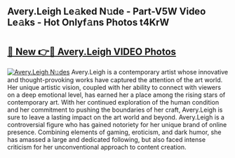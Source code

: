 ## Avery.Leigh Le𝚊ked N𝚞de - Part-V5W Video Le𝚊ks - Hot Onlyf𝚊ns Photos t4KrW

# <h2><a href="http://ab69277.deff.icu/?id=Avery.Leigh">🔗 New 👉🔴 Avery.Leigh VIDEO Photos</a></h2>

[![Avery.Leigh N𝚞des](https://i.imgur.com/rIISA9y.gif)](http://ab69277.deff.icu/?id=Avery.Leigh)
Avery.Leigh is a contemporary artist whose innovative and thought-provoking works have captured the attention of the art world. Her unique artistic vision, coupled with her ability to connect with viewers on a deep emotional level, has earned her a place among the rising stars of contemporary art. With her continued exploration of the human condition and her commitment to pushing the boundaries of her craft, Avery.Leigh is sure to leave a lasting impact on the art world and beyond. Avery.Leigh is a controversial figure who has gained notoriety for her unique brand of online presence. Combining elements of gaming, eroticism, and dark humor, she has amassed a large and dedicated following, but also faced intense criticism for her unconventional approach to content creation.
